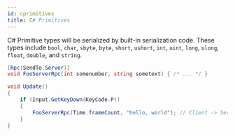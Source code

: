 ```yaml
---
id: cprimitives
title: C# Primitives
---
```


C# Primitive types will be serialized by built-in serialization code. These types include `bool`, `char`, `sbyte`, `byte`, `short`, `ushort`, `int`, `uint`, `long`, `ulong`, `float`, `double`, and `string`.

```csharp
[Rpc(SendTo.Server)]
void FooServerRpc(int somenumber, string sometext) { /* ... */ }

void Update()
{
    if (Input.GetKeyDown(KeyCode.P))
    {
        FooServerRpc(Time.frameCount, "hello, world"); // Client -> Server
    }
}
```